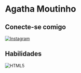 # Agatha Moutinho

## Conecte-se comigo
[![Instagram](https://img.shields.io/badge/-Instagram-%23E4405F?style=for-the-badge&logo=instagram&logoColor=white)](https://www.https://www.instagram.com/agathamoutinho/)

## Habilidades 
![HTML5](https://img.shields.io/badge/HTML5-E34F26?style=for-the-badge&logo=html5&logoColor=white)